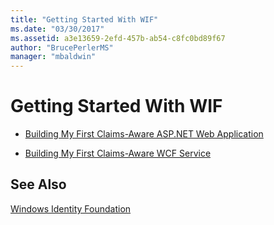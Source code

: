 ```yaml
---
title: "Getting Started With WIF"
ms.date: "03/30/2017"
ms.assetid: a3e13659-2efd-457b-ab54-c8fc0bd89f67
author: "BrucePerlerMS"
manager: "mbaldwin"
---
```

# Getting Started With WIF
- [Building My First Claims-Aware ASP.NET Web Application](../../../docs/framework/security/building-my-first-claims-aware-aspnet-web-app.md)  
  
- [Building My First Claims-Aware WCF Service](../../../docs/framework/security/building-my-first-claims-aware-wcf-service.md)  
  
## See Also  
 [Windows Identity Foundation](../../../docs/framework/security/index.md)
